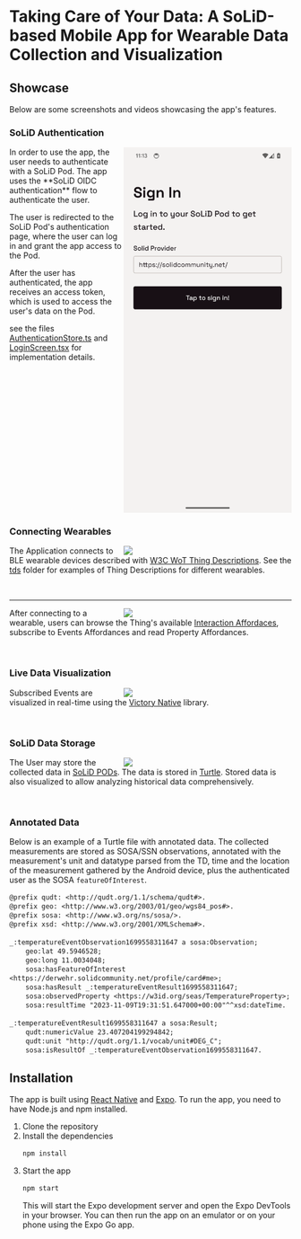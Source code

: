 # Taking Care of Your Data: A SoLiD-based Mobile App for Wearable Data Collection and Visualization

## Showcase
Below are some screenshots and videos showcasing the app's features.
### SoLiD Authentication

<img align="right" width="300" src="images/SolidAuthentication.png">
In order to use the app, the user needs to authenticate with a SoLiD Pod. The app uses the **SoLiD OIDC authentication** flow to authenticate the user.

The user is redirected to the SoLiD Pod's authentication page, where the user can log in and grant the app access to the Pod.

After the user has authenticated, the app receives an access token, which is used to access the user's data on the Pod.

see the files [AuthenticationStore.ts](app/models/AuthenticationStore.ts) and [LoginScreen.tsx](app/screens/LoginScreen.tsx) for implementation details.

<br clear="right"/>

### Connecting Wearables

<img align="right" width="300" src="https://github.com/derwehr/WearableSolid/assets/7078901/d03f3e0b-b723-458b-9b2a-c58a08713761">

The Application connects to BLE wearable devices described with [W3C WoT Thing Descriptions](https://www.w3.org/TR/wot-thing-description11/). See the [tds](tds) folder for examples of Thing Descriptions for different wearables.

<br clear="right"/>

---

<img align="right" width="300" src="https://github.com/derwehr/WearableSolid/assets/7078901/b1e77893-4706-4eca-80c0-e7830ab977c7">


After connecting to a wearable, users can browse the Thing's available [Interaction Affordaces](https://www.w3.org/TR/wot-thing-description11/#interaction-affordances), subscribe to Events Affordances and read Property Affordances.

<br clear="right"/>

### Live Data Visualization

<img align="right" width="300" src="https://github.com/derwehr/WearableSolid/assets/7078901/bb48375f-635d-4be6-93f3-c3ed84e05b52">

Subscribed Events are visualized in real-time using the [Victory Native](https://formidable.com/open-source/victory/docs/native/) library.

<br clear="right"/>

### SoLiD Data Storage

<img align="right" width="300" src="https://github.com/derwehr/WearableSolid/assets/7078901/c6a6ba36-6b01-47d3-87b6-a4d30cc4e2ec">

The User may store the collected data in [SoLiD PODs](https://solidproject.org/). The data is stored in [Turtle](https://www.w3.org/TR/turtle/).
Stored data is also visualized to allow analyzing historical data comprehensively. 

<br clear="right"/>

### Annotated Data
Below is an example of a Turtle file with annotated data. The collected measurements are stored as SOSA/SSN observations, annotated with the measurement's unit and datatype parsed from the TD, time and the location of the measurement gathered by the Android device, plus the authenticated user as the SOSA `featureOfInterest`.
```turtle
@prefix qudt: <http://qudt.org/1.1/schema/qudt#>.
@prefix geo: <http://www.w3.org/2003/01/geo/wgs84_pos#>.
@prefix sosa: <http://www.w3.org/ns/sosa/>.
@prefix xsd: <http://www.w3.org/2001/XMLSchema#>.

_:temperatureEventObservation1699558311647 a sosa:Observation;
    geo:lat 49.5946528;
    geo:long 11.0034048;
    sosa:hasFeatureOfInterest <https://derwehr.solidcommunity.net/profile/card#me>;
    sosa:hasResult _:temperatureEventResult1699558311647;
    sosa:observedProperty <https://w3id.org/seas/TemperatureProperty>;
    sosa:resultTime "2023-11-09T19:31:51.647000+00:00"^^xsd:dateTime.

_:temperatureEventResult1699558311647 a sosa:Result;
    qudt:numericValue 23.407204199294842;
    qudt:unit "http://qudt.org/1.1/vocab/unit#DEG_C";
    sosa:isResultOf _:temperatureEventObservation1699558311647.
```

## Installation
The app is built using [React Native](https://reactnative.dev/) and [Expo](https://expo.io/). To run the app, you need to have Node.js and npm installed.

1. Clone the repository
2. Install the dependencies
    ```bash
    npm install
    ```
3. Start the app
    ```bash
    npm start
    ```
    This will start the Expo development server and open the Expo DevTools in your browser. You can then run the app on an emulator or on your phone using the Expo Go app.
